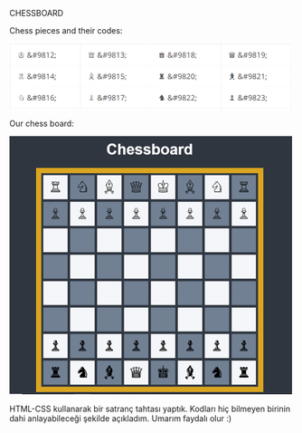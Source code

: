CHESSBOARD

Chess pieces and their codes:

<img src="tas.png" width = 500>

Our chess board:

<img src="view.png" width = 500>

HTML-CSS kullanarak bir satranç tahtası yaptık. Kodları hiç bilmeyen birinin dahi anlayabileceği şekilde açıkladım. Umarım faydalı olur :)
